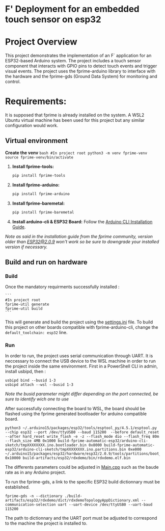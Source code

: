 # F' Deployment for an embedded touch sensor on esp32

# Project Overview

This project demonstrates the implementation of an F´ application for an ESP32-based Arduino system. The project includes a touch sensor component that interacts with GPIO pins to detect touch events and trigger visual events. The project uses the fprime-arduino library to interface with the hardware and the fprime-gds (Ground Data System) for monitoring and control.

# Requirements:
It is supposed that fprime is already installed on the system. A WSL2 Ubuntu virtual machine has been used for this project but any similar configuration would work.

## Virtual environment

**Create the venv**
    ```bash
    #In project root
    python3 -m venv fprime-venv
    source fprime-venv/bin/activate
    ```

1. **Install fprime-tools:**
    ```bash
    pip install fprime-tools
    ```

2. **Install fprime-arduino:**
    ```bash
    pip install fprime-arduino
    ```

3. **Install fprime-baremetal:**
    ```bash
    pip install fprime-baremetal
    ```

4. **Install arduino-cli & ESP32 Board:**
Follow the [Arduino CLI Installation Guide](https://github.com/fprime-community/fprime-arduino/blob/main/docs/arduino-cli-install.md).

*Note as said in the installation guide from the fprime community, version older than ESP32@2.0.9 won't work so be sure to downgrade your installed version if necessary.*

## Build and run on hardware

### Build
Once the mandatory requirments successfully installed :

    ```
    #In project root
    fprime-util generate
    fprime-util build   
    ```
This will generate and build the project using the [settings.ini](settings.ini) file. To build this project on other boards compatible with fprime-arduino-cli, change the `default_toolchain: esp32` line.

### Run
In order to run, the project uses serial communication through UART. It is neccessary to connect the USB device to the WSL machine in order to run the project inside the same environment. First in a PowerShell CLI in admin, install usbipd, then :

```
usbipd bind --busid 1-3
usbipd attach --wsl --busid 1-3
```

*Note the busid parameter might differ depending on the port connected, be sure to identify wich one to use*

After successfully connecting the board to WSL, the board should be flashed using the fprime generated bootloader for arduino compatible board.


```
python3 ~/.arduino15/packages/esp32/tools/esptool_py/4.5.1/esptool.py --chip esp32 --port /dev/ttyUSB0 --baud 115200  --before default_reset --after hard_reset write_flash -e -z --flash_mode dio --flash_freq 80m --flash_size 4MB 0x1000 build-fprime-automatic-esp32/arduino-cli-sketch/tmpXXXXXXXX.ino.bootloader.bin 0x8000 build-fprime-automatic-esp32/arduino-cli-sketch/tmpXXXXXXXX.ino.partitions.bin 0xe000 ~/.arduino15/packages/esp32/hardware/esp32/2.0.9/tools/partitions/boot_app0.bin 0x10000 build-artifacts/esp32/rdxdemo/bin/rdxdemo.elf.bin
```

The differents parameters could be adjusted in [Main.cpp](rdxdemo\Main.cpp) such as the baude rate as in any Arduino project.

To run the fprime-gds, a link to the specific ESP32 build dictionnary must be established. 

```
fprime-gds -n --dictionary ./build-artifacts/esp32/rdxdemo/dict/rdxdemoTopologyAppDictionary.xml --communication-selection uart --uart-device /dev/ttyUSB0 --uart-baud 115200
```

The path to dictionnary and the UART port must be adjusted to correspond to the machine the project is installed to.

